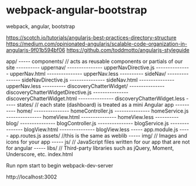 # webpack-angular-bootstrap
webpack, angular, bootstrap

https://scotch.io/tutorials/angularjs-best-practices-directory-structure
https://medium.com/opinionated-angularjs/scalable-code-organization-in-angularjs-9f01b594bf06
https://github.com/toddmotto/angularjs-styleguide


app/
----- components/ // acts as reusable components or partials of our site
---------- uppernav/
--------------- upperNavDirective.js
--------------- upperNav.html
--------------- upperNav.less
---------- sideNav/
--------------- sideNavDirective.js
--------------- sideNav.html
--------------- upperNav.less
---------- discoveryChatterWidget/
--------------- discoveryChatterWidgetDirective.js
--------------- discoveryChatterWidget.html
--------------- discoveryChatterWidget.less
----- states/ // each state (dashboard) is treated as a mini Angular app
---------- home/
--------------- homeController.js
--------------- homeService.js
--------------- homeView.html
--------------- homeView.less
---------- blog/
--------------- blogController.js
--------------- blogService.js
--------------- blogView.html
--------------- blogView.less
----- app.module.js
----- app.routes.js
assets/ //this is the same as weblib
----- img/ // Images and icons for your app
----- js/ // JavaScript files written for our app that are not for angular
----- libs/ // Third-party libraries such as jQuery, Moment, Underscore, etc.
index.html


Run npm start to begin webpack-dev-server

http://localhost:3002